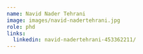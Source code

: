 ```yaml
---
name: Navid Nader Tehrani
image: images/navid-nadertehrani.jpg
role: phd
links:
  linkedin: navid-nadertehrani-453362211/
---
```

